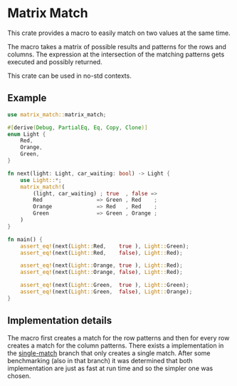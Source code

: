 # Matrix Match
This crate provides a macro to easily match on two values at the same time.

The macro takes a matrix of possible results and patterns for the rows and
columns. The expression at the intersection of the matching patterns gets executed and possibly returned.

This crate can be used in no-std contexts.

## Example

```rust
use matrix_match::matrix_match;

#[derive(Debug, PartialEq, Eq, Copy, Clone)]
enum Light {
    Red,
    Orange,
    Green,
}

fn next(light: Light, car_waiting: bool) -> Light {
    use Light::*;
    matrix_match!(
        (light, car_waiting) ; true  , false =>
        Red                 => Green , Red    ;
        Orange              => Red   , Red    ;
        Green               => Green , Orange ;
    )
}

fn main() {
    assert_eq!(next(Light::Red,    true ), Light::Green);
    assert_eq!(next(Light::Red,    false), Light::Red);

    assert_eq!(next(Light::Orange, true ), Light::Red);
    assert_eq!(next(Light::Orange, false), Light::Red);

    assert_eq!(next(Light::Green,  true ), Light::Green);
    assert_eq!(next(Light::Green,  false), Light::Orange);
}
```

## Implementation details
The macro first creates a match for the row patterns and then for every row creates a match for the column patterns.
There exists a implementation in the [single-match](https://github.com/EbbDrop/matrix_match/tree/main) branch that only creates a single match.
After some benchmarking (also in that branch) it was determined that both implementation are just as fast at run time and so the simpler one was chosen.
